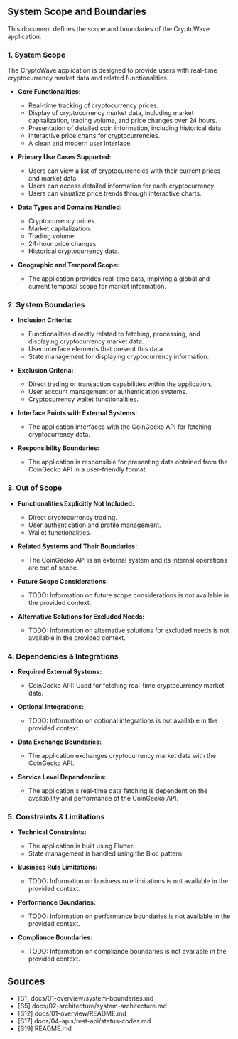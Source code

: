 ## System Scope and Boundaries

This document defines the scope and boundaries of the CryptoWave application.

### 1. System Scope

The CryptoWave application is designed to provide users with real-time cryptocurrency market data and related functionalities.

*   **Core Functionalities:**
    *   Real-time tracking of cryptocurrency prices.
    *   Display of cryptocurrency market data, including market capitalization, trading volume, and price changes over 24 hours.
    *   Presentation of detailed coin information, including historical data.
    *   Interactive price charts for cryptocurrencies.
    *   A clean and modern user interface.

*   **Primary Use Cases Supported:**
    *   Users can view a list of cryptocurrencies with their current prices and market data.
    *   Users can access detailed information for each cryptocurrency.
    *   Users can visualize price trends through interactive charts.

*   **Data Types and Domains Handled:**
    *   Cryptocurrency prices.
    *   Market capitalization.
    *   Trading volume.
    *   24-hour price changes.
    *   Historical cryptocurrency data.

*   **Geographic and Temporal Scope:**
    *   The application provides real-time data, implying a global and current temporal scope for market information.

### 2. System Boundaries

*   **Inclusion Criteria:**
    *   Functionalities directly related to fetching, processing, and displaying cryptocurrency market data.
    *   User interface elements that present this data.
    *   State management for displaying cryptocurrency information.

*   **Exclusion Criteria:**
    *   Direct trading or transaction capabilities within the application.
    *   User account management or authentication systems.
    *   Cryptocurrency wallet functionalities.

*   **Interface Points with External Systems:**
    *   The application interfaces with the CoinGecko API for fetching cryptocurrency data.

*   **Responsibility Boundaries:**
    *   The application is responsible for presenting data obtained from the CoinGecko API in a user-friendly format.

### 3. Out of Scope

*   **Functionalities Explicitly Not Included:**
    *   Direct cryptocurrency trading.
    *   User authentication and profile management.
    *   Wallet functionalities.

*   **Related Systems and Their Boundaries:**
    *   The CoinGecko API is an external system and its internal operations are out of scope.

*   **Future Scope Considerations:**
    *   TODO: Information on future scope considerations is not available in the provided context.

*   **Alternative Solutions for Excluded Needs:**
    *   TODO: Information on alternative solutions for excluded needs is not available in the provided context.

### 4. Dependencies & Integrations

*   **Required External Systems:**
    *   CoinGecko API: Used for fetching real-time cryptocurrency market data.

*   **Optional Integrations:**
    *   TODO: Information on optional integrations is not available in the provided context.

*   **Data Exchange Boundaries:**
    *   The application exchanges cryptocurrency market data with the CoinGecko API.

*   **Service Level Dependencies:**
    *   The application's real-time data fetching is dependent on the availability and performance of the CoinGecko API.

### 5. Constraints & Limitations

*   **Technical Constraints:**
    *   The application is built using Flutter.
    *   State management is handled using the Bloc pattern.

*   **Business Rule Limitations:**
    *   TODO: Information on business rule limitations is not available in the provided context.

*   **Performance Boundaries:**
    *   TODO: Information on performance boundaries is not available in the provided context.

*   **Compliance Boundaries:**
    *   TODO: Information on compliance boundaries is not available in the provided context.

## Sources

*   [S1] docs/01-overview/system-boundaries.md
*   [S5] docs/02-architecture/system-architecture.md
*   [S12] docs/01-overview/README.md
*   [S17] docs/04-apis/rest-api/status-codes.md
*   [S19] README.md